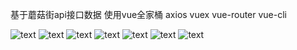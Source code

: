 基于蘑菇街api接口数据
使用vue全家桶 axios vuex  vue-router vue-cli

![text](https://raw.githubusercontent.com/GzccCzc/vue-mall-/master/0.PNG)
![text](https://raw.githubusercontent.com/GzccCzc/vue-mall-/master/1.PNG)
![text](https://raw.githubusercontent.com/GzccCzc/vue-mall-/master/2.PNG)
![text](https://raw.githubusercontent.com/GzccCzc/vue-mall-/master/3.PNG)
![text](https://raw.githubusercontent.com/GzccCzc/vue-mall-/master/4.PNG)
![text](https://raw.githubusercontent.com/GzccCzc/vue-mall-/master/5.PNG)
![text](https://raw.githubusercontent.com/GzccCzc/vue-mall-/master/6.PNG)
